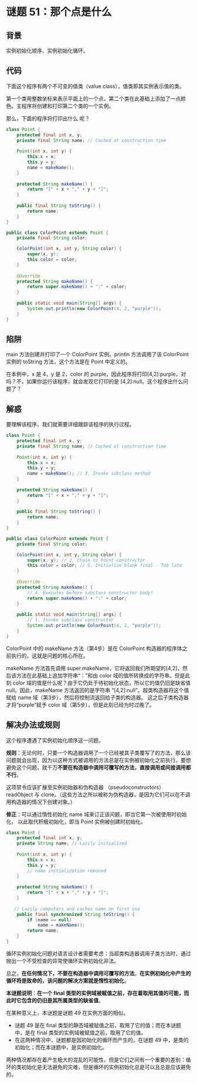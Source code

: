 # 谜题 51：那个点是什么

## 背景

实例初始化顺序、实例初始化循环。

## 代码

下面这个程序有两个不可变的值类（value class），值类即其实例表示值的类。 

第一个类用整数坐标来表示平面上的一个点，第二个类在此基础上添加了一点颜 色。主程序将创建和打印第二个类的一个实例。

那么，下面的程序将打印出什么 呢？ 

```java
class Point {
    protected final int x, y;
    private final String name; // Cached at construction time
 
    Point(int x, int y) {
        this.x = x;
        this.y = y;
        name = makeName();
    }
    
    protected String makeName() {
        return "[" + x + "," + y + "]";
    }
 
    public final String toString() {
        return name;
    }
}

public class ColorPoint extends Point {
    private final String color;

    ColorPoint(int x, int y, String color) {
        super(x, y);
        this.color = color;
    }
 
    @Override
    protected String makeName() {
        return super.makeName() + ":" + color;
    }
 
    public static void main(String[] args) {
        System.out.println(new ColorPoint(4, 2, "purple"));
    }
}
```

## 陷阱

main 方法创建并打印了一个 ColorPoint 实例。println 方法调用了该 ColorPoint 实例的 toString 方法，这个方法是在 Point 中定义的。

在本例中，x 是 4，y 是 2，color 的 purple，因此程序将打印[4,2]:purple，对吗？不，如果你运行该程序，就会发现它打印的是 [4,2]:null。这个程序出什么问题了？ 

## 解惑

要理解该程序，我们就需要详细跟踪该程序的执行过程。

```java
class Point {
    protected final int x, y;
    private final String name; // Cached at construction time
 
    Point(int x, int y) {
        this.x = x;
        this.y = y;
        name = makeName(); // 3. Invoke subclass method
    }
    
    protected String makeName() {
        return "[" + x + "," + y + "]";
    }
 
    public final String toString() {
        return name;
    }
}

public class ColorPoint extends Point {
    private final String color;

    ColorPoint(int x, int y, String color) {
        super(x, y); // 2. Chain to Point constructor
        this.color = color; // 5. Initialize blank final - Too late
    }
 
    @Override
    protected String makeName() {
        // 4. Executes before subclass constructor body!
        return super.makeName() + ":" + color;
    }
 
    public static void main(String[] args) {
        // 1. Invoke subclass constructor 
        System.out.println(new ColorPoint(4, 2, "purple"));
    }
}
```

ColorPoint 中的 makeName 方法（第4步）是在 ColorPoint 构造器的程序体之前执行的，这就是问题的核心所在。

makeName 方法首先调用 super.makeName，它将返回我们所期望的[4,2]，然后该方法在此基础上追加字符串“：”和由 color 域的值所转换成的字符串。但是此刻 color 域的值是什么呢？由于它仍处于待初始化状态，所以它的值仍旧是缺省值 null。因此，makeName 方法返回的是字符串 “[4,2]:null”。超类构造器将这个值赋给 name 域（第3步），然后将控制流返回给子类的构造器。 这之后子类构造器才将“purple”赋予 color 域（第5步），但是此刻已经为时过晚了。

## 解决办法或规则

这个程序遭遇了实例初始化顺序这一问题。

**规则**：无论何时，只要一个构造器调用了一个已经被其子类覆写了的方法，那么该问题就会出现，因为以这种方式被调用的方法总是在实例被初始化之前执行。要想避免这个问题，就千万**不要在构造器中调用可覆写的方法，直接调用或间接调用都不行**。

这项禁令应该扩展至实例初始器和伪构造器 （pseudoconstructors）readObject 与 clone。（这些方法之所以被称为伪构造器，是因为它们可以在不调用构造器的情况下创建对象。） 

**修正**：可以通过惰性初始化 name 域来订正该问题，即当它第一次被使用时初始化， 以此取代积极初始化，即当 Point 实例被创建时初始化。 

```java
class Point {
    protected final int x, y;
    private String name; // Lazily initialized 
 
    Point(int x, int y) {
        this.x = x;
        this.y = y;
        // name initialization removed 
    }
    
    protected String makeName() {
        return "[" + x + "," + y + "]";
    }
 
   // Lazily computers and caches name on first use
    public final synchronized String toString() {
        if (name == null)
            name = makeName();
        return name;
    } 
}
```

循环实例初始化问题对语言设计者需要考虑：当超类构造器调用子类方法时，通过抛出一个不受检查的异常使循环实例初始化非法。 

总之，**在任何情况下，不要在构造器中调用可覆写的方法**。**在实例初始化中产生的循环将是致命的，该问题的解决方案就是惰性初始化**。 



**本谜题说明**：**在一个 final 类型的实例域被赋值之前，存在着取用其值的可能，而此时它包含的仍旧是其所属类型的缺省值**。

在某种意义上，本谜题是谜题 49 在实例方面的相似。

- 谜题 49 是在 final 类型的静态域被赋值之前，取用了它的值；而在本谜题中，是在 final 类型的实例域被赋值之前，取用了它的值。
- 在这两种情况中，谜题都是因初始化的循环而产生的，在谜题 49 中，是类的初始化；而在本谜题中，是实例初始化。

两种情况都存在着产生极大的混乱的可能性，但是它们之间有一个重要的差别：循环的类初始化是无法避免的灾难，但是循环的实例初始化总是可以且总是应该避免的。 